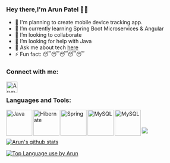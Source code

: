 ### Hey there,I'm Arun Patel 👋😎

- 🔭 I'm planning to create mobile device tracking app.
- 🌱 I’m currently learning Spring Boot Microservices & Angular
- 👯 I’m looking to collaborate 
- 🤔 I’m looking for help with Java
- 💬 Ask me about tech [here](https://github.com/ArunPatel1999/ArunPatel1999/issues)
- ⚡ Fun fact: 😴😴😴😴😴
### Connect with me:

[<img align="left" alt="Arun | LinkedIn" width="30px" src="https://content.linkedin.com/content/dam/me/business/en-us/amp/brand-site/v2/bg/LI-Bug.svg.original.svg" />][linkedin]
<br />

### Languages and Tools:

<img align="left" alt="Java" width="70px" src="https://www.sonarqube.org/features/multi-languages/index/java-color.svg" />
<img align="left" alt="Hibernate" width="70px" src="https://iconape.com/wp-content/files/qy/67154/png/hibernate-1.png" />
<img align="left" alt="Spring" width="70px" src="https://spring.io/images/spring-initializr-4291cc0115eb104348717b82161a81de.svg" />
<img align="left" alt="MySQL" width="70px" src="https://www.mysql.com/common/logos/logo-mysql-170x115.png" />

<img align="left" alt="MySQL" width="70px" src="https://github-profile-trophy.vercel.app/?username=ArunPatel1999&column=7"/>

<br />
<br/>

![](https://komarev.com/ghpvc/?username=ArunPatel1999)





[![Arun's github stats](https://github-readme-stats.vercel.app/api?username=ArunPatel1999&count_private=true&hide=prs&show_icons=true&theme=radical&icon_color=79ff97&include_all_commits=true)](https://github.com/anuraghazra/github-readme-stats)
>
[![Top Language use by Arun](https://github-readme-stats.vercel.app/api/top-langs/?username=ArunPatel1999)](https://github.com/anuraghazra/github-readme-stats)





[linkedin]: https://www.linkedin.com/in/arun-patel







